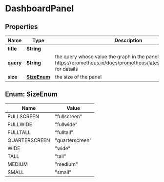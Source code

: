 # DashboardPanel

## Properties
Name | Type | Description | Notes
------------ | ------------- | ------------- | -------------
**title** | **String** |  |  [optional]
**query** | **String** | the query whose value the graph in the panel should show. See https://prometheus.io/docs/prometheus/latest/querying/basics/ for details  |  [optional]
**size** | [**SizeEnum**](#SizeEnum) | the size of the panel |  [optional]

<a name="SizeEnum"></a>
## Enum: SizeEnum
Name | Value
---- | -----
FULLSCREEN | &quot;fullscreen&quot;
FULLWIDE | &quot;fullwide&quot;
FULLTALL | &quot;fulltall&quot;
QUARTERSCREEN | &quot;quarterscreen&quot;
WIDE | &quot;wide&quot;
TALL | &quot;tall&quot;
MEDIUM | &quot;medium&quot;
SMALL | &quot;small&quot;
